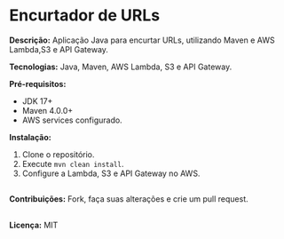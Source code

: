 
# Encurtador de URLs 

**Descrição:** Aplicação Java para encurtar URLs, utilizando Maven e AWS Lambda,S3 e API Gateway.

**Tecnologias:** Java, Maven, AWS Lambda, S3 e API Gateway.

**Pré-requisitos:**
* JDK 17+
* Maven 4.0.0+
* AWS services configurado.

**Instalação:**
1. Clone o repositório.
2. Execute `mvn clean install`.
3. Configure a Lambda, S3 e API Gateway no AWS.
##
**Contribuições:** Fork, faça suas alterações e crie um pull request.
##
**Licença:** MIT